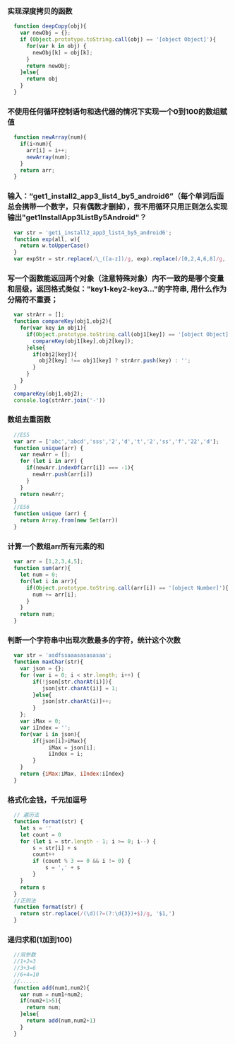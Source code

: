 ### 实现深度拷贝的函数
``` javascript
  function deepCopy(obj){
    var newObj = {};
    if (Object.prototype.toString.call(obj) == '[object Object]'){
      for(var k in obj) {
        newObj[k] = obj[k];
      }
      return newObj;
    }else{
      return obj
    }
  }
```

### 不使用任何循环控制语句和迭代器的情况下实现一个0到100的数组赋值
``` javascript
  function newArray(num){
    if(i<num){
      arr[i] = i++;
      newArray(num);
    }
    return arr;
  }
```

### 输入：“get1_install2_app3_list4_by5_android6”（每个单词后面总会携带一个数字，只有偶数才删掉），我不用循环只用正则怎么实现输出"get1InstallApp3ListBy5Android"？
``` javascript
  var str = 'get1_install2_app3_list4_by5_android6';
  function exp(all, w){
    return w.toUpperCase()
  }
  var expStr = str.replace(/\_([a-z])/g, exp).replace(/[0,2,4,6,8]/g, '')
```

### 写一个函数能返回两个对象（注意特殊对象）内不一致的是哪个变量和层级，返回格式类似："key1-key2-key3..."的字符串, 用什么作为分隔符不重要；
``` javascript
  var strArr = [];
  function compareKey(obj1,obj2){
    for(var key in obj1){
      if(Object.prototype.toString.call(obj1[key]) == '[object Object]'){
        compareKey(obj1[key],obj2[key]);
      }else{
        if(obj2[key]){
          obj2[key] !== obj1[key] ? strArr.push(key) : '';
        }
      }
    }
  }
  compareKey(obj1,obj2);
  console.log(strArr.join('-'))
```

### 数组去重函数
``` javascript
  //ES5
  var arr = ['abc','abcd','sss','2','d','t','2','ss','f','22','d'];
  function unique(arr) {
    var newArr = [];
    for (let i in arr) {
      if(newArr.indexOf(arr[i]) === -1){
        newArr.push(arr[i])
      }
    }
    return newArr;
  }
  //ES6
  function unique (arr) {
    return Array.from(new Set(arr))
  }
```

### 计算一个数组arr所有元素的和
``` javascript
  var arr = [1,2,3,4,5];
  function sum(arr){
    let num = 0;
    for(let i in arr){
      if(Object.prototype.toString.call(arr[i]) == '[object Number]'){
        num += arr[i];
      }
    }
    return num;
  }
```

### 判断一个字符串中出现次数最多的字符，统计这个次数
``` javascript
  var str = 'asdfssaaasasasasaa';
  function maxChar(str){
    var json = {};
    for (var i = 0; i < str.length; i++) {
        if(!json[str.charAt(i)]){
           json[str.charAt(i)] = 1;
        }else{
           json[str.charAt(i)]++;
        }
    };
    var iMax = 0;
    var iIndex = '';
    for(var i in json){
        if(json[i]>iMax){
             iMax = json[i];
             iIndex = i;
        }
    }
    return {iMax:iMax, iIndex:iIndex}
  }
```

### 格式化金钱，千元加逗号
``` javascript
  // 遍历法
  function format(str) {
    let s = ''
    let count = 0
    for (let i = str.length - 1; i >= 0; i--) {
        s = str[i] + s
        count++
        if (count % 3 == 0 && i != 0) {
            s = ',' + s
        }
    }
    return s
  }
  //正则法
  function format(str) {
    return str.replace(/(\d)(?=(?:\d{3})+$)/g, '$1,')
  }
```

### 递归求和(1加到100)
``` javascript
  //双参数
  //1+2=3
  //3+3=6
  //6+4=10
  //......
  function add(num1,num2){
    var num = num1+num2;
    if(num2+1>5){
      return num;
    }else{
      return add(num,num2+1)
    }
  }
```

